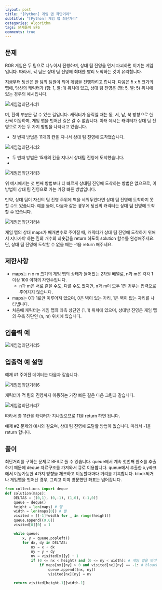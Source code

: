 ```yaml
---  
layout: post  
title: "[Python] 게임 맵 최단거리"  
subtitle: "[Python] 게임 맵 최단거리"  
categories: Algorithm
tags: 문제풀이 BFS
comments: true  
---  
```


## 문제

ROR 게임은 두 팀으로 나누어서 진행하며, 상대 팀 진영을 먼저 파괴하면 이기는 게임입니다. 따라서, 각 팀은 상대 팀 진영에 최대한 빨리 도착하는 것이 유리합니다.

지금부터 당신은 한 팀의 팀원이 되어 게임을 진행하려고 합니다. 다음은 5 x 5 크기의 맵에, 당신의 캐릭터가 (행: 1, 열: 1) 위치에 있고, 상대 팀 진영은 (행: 5, 열: 5) 위치에 있는 경우의 예시입니다.

![게임맵최단거리1](https://yunsikus.github.io/assets/img/post_img/게임맵최단거리1.jpg)

며, 흰색 부분은 갈 수 있는 길입니다. 캐릭터가 움직일 때는 동, 서, 남, 북 방향으로 한 칸씩 이동하며, 게임 맵을 벗어난 길은 갈 수 없습니다.
아래 예시는 캐릭터가 상대 팀 진영으로 가는 두 가지 방법을 나타내고 있습니다.

- 첫 번째 방법은 11개의 칸을 지나서 상대 팀 진영에 도착했습니다.

![게임맵최단거리2](https://yunsikus.github.io/assets/img/post_img/게임맵최단거리2.jpg)

- 두 번째 방법은 15개의 칸을 지나서 상대팀 진영에 도착했습니다. 
- 
![게임맵최단거리3](https://yunsikus.github.io/assets/img/post_img/게임맵최단거리2.jpg)

위 예시에서는 첫 번째 방법보다 더 빠르게 상대팀 진영에 도착하는 방법은 없으므로, 이 방법이 상대 팀 진영으로 가는 가장 빠른 방법입니다.

만약, 상대 팀이 자신의 팀 진영 주위에 벽을 세워두었다면 상대 팀 진영에 도착하지 못할 수도 있습니다. 예를 들어, 다음과 같은 경우에 당신의 캐릭터는 상대 팀 진영에 도착할 수 없습니다.

![게임맵최단거리4](https://yunsikus.github.io/assets/img/post_img/게임맵최단거리3.jpg)

게임 맵의 상태 maps가 매개변수로 주어질 때, 캐릭터가 상대 팀 진영에 도착하기 위해서 지나가야 하는 칸의 개수의 최솟값을 return 하도록 solution 함수를 완성해주세요. 단, 상대 팀 진영에 도착할 수 없을 때는 -1을 return 해주세요.


## 제한사항

- maps는 n x m 크기의 게임 맵의 상태가 들어있는 2차원 배열로, n과 m은 각각 1 이상 100 이하의 자연수입니다.
    - n과 m은 서로 같을 수도, 다를 수도 있지만, n과 m이 모두 1인 경우는 입력으로 주어지지 않습니다.
- maps는 0과 1로만 이루어져 있으며, 0은 벽이 있는 자리, 1은 벽이 없는 자리를 나타냅니다.
- 처음에 캐릭터는 게임 맵의 좌측 상단인 (1, 1) 위치에 있으며, 상대방 진영은 게임 맵의 우측 하단인 (n, m) 위치에 있습니다.



## 입출력 예

![게임맵최단거리5](https://yunsikus.github.io/assets/img/post_img/게임맵최단거리4.jpg)

## 입출력 예 설명

예제 #1
주어진 데이터는 다음과 같습니다. 

![게임맵최단거리6](https://yunsikus.github.io/assets/img/post_img/게임맵최단거리5.jpg)

캐릭터가 적 팀의 진영까지 이동하는 가장 빠른 길은 다음 그림과 같습니다.

![게임맵최단거리7](https://yunsikus.github.io/assets/img/post_img/게임맵최단거리6.jpg)

따라서 총 11칸을 캐릭터가 지나갔으므로 11을 return 하면 됩니다.


예제 #2
문제의 예시와 같으며, 상대 팀 진영에 도달할 방법이 없습니다. 따라서 -1을 return 합니다.



## 풀이

최단거리를 구하는 문제로 BFS로 풀 수 있습니다. queue에서 계속 첫번째 원소를 추출하기 때문에 deque 자료구조를 가져와서 큐로 이용합니다. queue에서 추출한 x,y좌표에서 이동가능한 4가지 방향을 체크하고 이동할때마다 거리를 기록합니다. block되거나 게임맵을 벗어난 경우, 그리고 이미 방문했던 좌표는 넘어갑니다. 

```python
from collections import deque
def solution(maps):
    DELTAS = [(0,1), (0,-1), (1,0), (-1,0)]
    queue = deque()
    height = len(maps) # 행
    width = len(maps[0]) # 열
    visited = [[-1]*width for _ in range(height)]
    queue.append((0,0))
    visited[0][0] = 1

    while queue:
        x, y = queue.popleft()
        for dx, dy in DELTAS:
            nx = x + dx
            ny = y + dy
            nv = visited[x][y] + 1
            if (0 <= nx < height) and (0 <= ny < width): # 게임 맵을 벗어난 경우
                if maps[nx][ny] > 0 and visited[nx][ny] == -1: # bloack되거나 이미 방문한 경우에는
                    queue.append([nx, ny])
                    visited[nx][ny] = nv

    return visited[height-1][width-1]
```